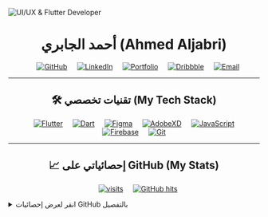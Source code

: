 ![UI/UX & Flutter Developer](https://raw.githubusercontent.com/alwinw/alwinw/master/images/Alwin.svg)

<h1 align="center"> أحمد الجابري (Ahmed Aljabri)</h1>

<p align="center">
    <a href="https://github.com/Ahmed-Aljabri" target="_blank"><img alt="GitHub" src="https://img.shields.io/badge/-@Ahmed--Aljabri-181717?style=flat-square&logo=GitHub&logoColor=white"></a>
    <a href="[ضع رابط LinkedIn الخاص بك هنا]" target="_blank"><img alt="LinkedIn" src="https://img.shields.io/badge/-LinkedIn-0077B5?style=flat-square&logo=Linkedin&logoColor=white"></a>
    <a href="[ضع رابط موقعك/بورتفوليو هنا]" target="_blank"><img alt="Portfolio" src="https://img.shields.io/badge/-Portfolio-FF7700?style=flat-square&logo=adobe%20xd&logoColor=white"></a>
    <a href="[ضع رابط Dribbble أو Behance الخاص بك هنا]" target="_blank"><img alt="Dribbble" src="https://img.shields.io/badge/-Dribbble-EA4C89?style=flat-square&logo=dribbble&logoColor=white"></a>
    <a href="mailto:[ضع بريدك الإلكتروني هنا]" target="_blank"><img alt="Email" src="https://img.shields.io/badge/-Email-D14836?style=flat-square&logo=Gmail&logoColor=white"></a>
</p>

---

<h2 align="center"> 🛠️ تقنيات تخصصي (My Tech Stack)</h2>
<p align="center">
        <a href="https://github.com/Ahmed-Aljabri?tab=repositories&language=Dart" target="_blank"><img alt="Flutter" src="https://img.shields.io/badge/-Flutter-02569B?style=flat-square&logo=Flutter&logoColor=white"></a>
    <a href="https://github.com/Ahmed-Aljabri?tab=repositories&language=Dart" target="_blank"><img alt="Dart" src="https://img.shields.io/badge/-Dart-0175C2?style=flat-square&logo=Dart&logoColor=white"></a>
        <a href="[رابط لمشاريع التصميم]" target="_blank"><img alt="Figma" src="https://img.shields.io/badge/-Figma-F24E1E?style=flat-square&logo=Figma&logoColor=white"></a>
    <a href="[رابط لمشاريع التصميم]" target="_blank"><img alt="AdobeXD" src="https://img.shields.io/badge/-Adobe%20XD-FF61F6?style=flat-square&logo=Adobe%20XD&logoColor=white"></a>
        <a href="https://github.com/Ahmed-Aljabri?tab=repositories&language=JavaScript" target="_blank"><img alt="JavaScript" src="https://img.shields.io/badge/-JavaScript-F7DF1E?style=flat-square&logo=JavaScript&logoColor=black"></a>
    <a href="https://github.com/Ahmed-Aljabri?tab=repositories&language=Firebase" target="_blank"><img alt="Firebase" src="https://img.shields.io/badge/-Firebase-FFCA28?style=flat-square&logo=Firebase&logoColor=black"></a>
    <a href="https://github.com/Ahmed-Aljabri?tab=repositories" target="_blank"><img alt="Git" src="https://img.shields.io/badge/-Git-F05032?style=flat-square&logo=Git&logoColor=white"></a>
</p>

---

<h2 align="center"> 📈 إحصائياتي على GitHub (My Stats)</h2>

<p align="center">
    <a href="https://github.com/Ahmed-Aljabri" target="_blank"><img alt="visits" src="https://badges.pufler.dev/visits/Ahmed-Aljabri/Ahmed-Aljabri?logo=GitHub&label=visits&color=success&logoColor=white&style=flat-square"/></a>
    <a href="https://github.com/Ahmed-Aljabri/Ahmed-Aljabri" target="_blank"><img alt="GitHub hits" src="https://img.shields.io/github/last-commit/Ahmed-Aljabri/Ahmed-Aljabri?label=profile%20updated&style=flat-square"></a>
</p>

<details>
<summary>انقر لعرض إحصائيات GitHub بالتفصيل</summary>
<p align="center">
        <img alt = "GitHub Stats" src="https://github-readme-stats.vercel.app/api?username=Ahmed-Aljabri&show_icons=true&hide=issues&icon_color=02569B&hide_border=true&title_color=02569B&text_color=555&locale=ar">
    <br>
    <img alt = "Top Language" src="https://github-readme-stats.vercel.app/api/top-langs/?username=Ahmed-Aljabri&langs_count=5&hide=html,css,shell,jupyter%20notebook&hide_border=true&title_color=02569B&text_color=555"
</p>
</details>
